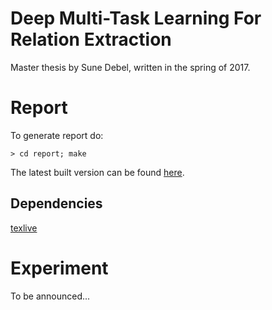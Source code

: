 # Deep Multi-Task Learning For Relation Extraction

Master thesis by Sune Debel, written in the spring of 2017.

# Report
To generate report do:

    > cd report; make
    
The latest built version can be found [here](https://github.com/suned/thesis/raw/master/report/sune_debel_master_thesis.pdf).
## Dependencies
[texlive](https://www.tug.org/texlive/)

# Experiment

To be announced...

